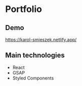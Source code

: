 # Portfolio

## Demo
https://karol-smieszek.netlify.app/

## Main technologies

* React
* GSAP
* Styled Components
